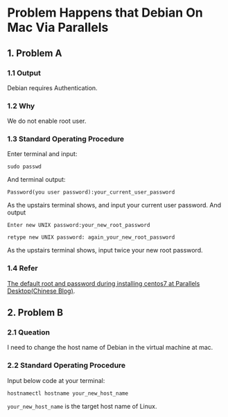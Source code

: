 # Problem Happens that Debian On Mac Via Parallels

## 1. Problem A

### 1.1 Output

Debian requires Authentication.

### 1.2 Why

We do not enable root user.

### 1.3 Standard Operating Procedure

Enter terminal and input:

    sudo passwd
And terminal output:

    Password(you user password):your_current_user_password
As the upstairs terminal shows, and input your current user password. And output

    Enter new UNIX password:your_new_root_password

    retype new UNIX password: again_your_new_root_password

As the upstairs terminal shows, input twice your new root password.

### 1.4 Refer

[The default root and password during installing centos7 at Parallels Desktop(Chinese Blog)](https://blog.csdn.net/u012852597/article/details/79353949).

## 2. Problem B

### 2.1 Queation

I need to change the host name of Debian in the virtual machine at mac.

### 2.2 Standard Operating Procedure

Input below code at your terminal:

    hostnamectl hostname your_new_host_name
`your_new_host_name` is the target host name of Linux.
